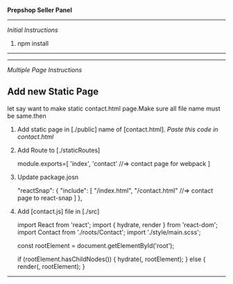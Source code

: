 **Prepshop Seller Panel**



---

*Initial Instructions*
1. npm install

---



---

*Multiple Page Instructions*

## Add new Static Page 

let say want to make static contact.html page.Make sure all file name must be same.then

1. Add static page in [./public] name of [contact.html].
    *Paste this code in contact.html*

    <!DOCTYPE html>
    <html lang="en">
    <head>
        <meta charset="utf-8">
        <meta http-equiv="X-UA-Compatible" content="IE=edge,chrome=1">
        <meta name="viewport" content="width=device-width, initial-scale=1 ,maximum-scale=1,user-scalable=0">
        <title>PAGE TITLE</title>
        <link rel="manifest" href="/manifest.json">
        <meta name="description" content="">
        <meta name="keywords" content="">
    </head>
    <body>
        <div id="root"></div>
    </body>
    </html>

2. Add Route to [./staticRoutes] 

    module.exports=[
                    'index',
                    'contact' //=> contact page for webpack
                    ]

3. Update package.josn

   "reactSnap": {
    "include": [
      "/index.html",
      "/contact.html"  //=> contact page to react-snap
    ]
  },

4. Add [contact.js] file in [./src] 
    
    import React from 'react';
    import { hydrate, render } from 'react-dom';
    import Contact from './roots/Contact';
    import './style/main.scss';

    const rootElement = document.getElementById('root');

    if (rootElement.hasChildNodes()) {
        hydrate(<Contact />, rootElement);
    } else {
        render(<Contact />, rootElement);
    }

---
